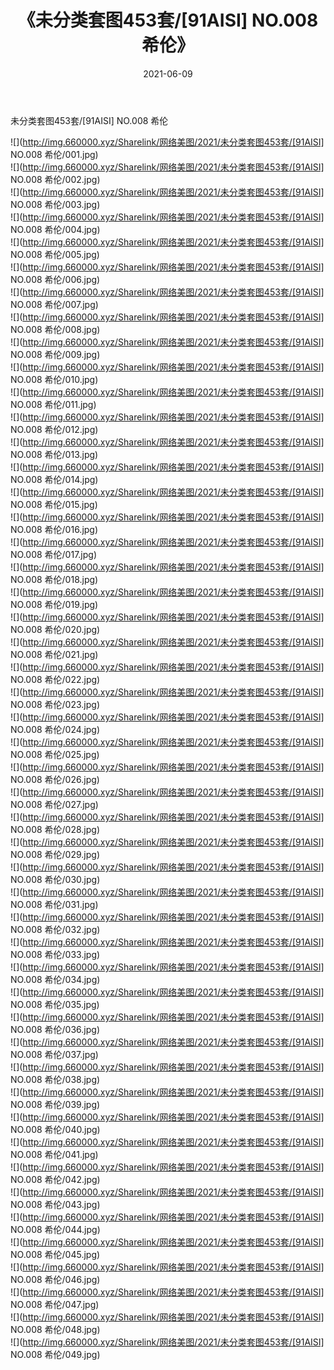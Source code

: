 ﻿---
layout: post
title:  《未分类套图453套/[91AISI] NO.008 希伦》
date:   2021-06-09
img: http://img.660000.xyz/Sharelink/网络美图/2021/未分类套图453套/[91AISI] NO.008 希伦/000.jpg
categories: [美女, 清纯, 唯美]
---

未分类套图453套/[91AISI] NO.008 希伦

 ![](http://img.660000.xyz/Sharelink/网络美图/2021/未分类套图453套/[91AISI] NO.008 希伦/001.jpg) <br>![](http://img.660000.xyz/Sharelink/网络美图/2021/未分类套图453套/[91AISI] NO.008 希伦/002.jpg) <br>![](http://img.660000.xyz/Sharelink/网络美图/2021/未分类套图453套/[91AISI] NO.008 希伦/003.jpg) <br>![](http://img.660000.xyz/Sharelink/网络美图/2021/未分类套图453套/[91AISI] NO.008 希伦/004.jpg) <br>![](http://img.660000.xyz/Sharelink/网络美图/2021/未分类套图453套/[91AISI] NO.008 希伦/005.jpg) <br>![](http://img.660000.xyz/Sharelink/网络美图/2021/未分类套图453套/[91AISI] NO.008 希伦/006.jpg) <br>![](http://img.660000.xyz/Sharelink/网络美图/2021/未分类套图453套/[91AISI] NO.008 希伦/007.jpg) <br>![](http://img.660000.xyz/Sharelink/网络美图/2021/未分类套图453套/[91AISI] NO.008 希伦/008.jpg) <br>![](http://img.660000.xyz/Sharelink/网络美图/2021/未分类套图453套/[91AISI] NO.008 希伦/009.jpg) <br>![](http://img.660000.xyz/Sharelink/网络美图/2021/未分类套图453套/[91AISI] NO.008 希伦/010.jpg) <br>![](http://img.660000.xyz/Sharelink/网络美图/2021/未分类套图453套/[91AISI] NO.008 希伦/011.jpg) <br>![](http://img.660000.xyz/Sharelink/网络美图/2021/未分类套图453套/[91AISI] NO.008 希伦/012.jpg) <br>![](http://img.660000.xyz/Sharelink/网络美图/2021/未分类套图453套/[91AISI] NO.008 希伦/013.jpg) <br>![](http://img.660000.xyz/Sharelink/网络美图/2021/未分类套图453套/[91AISI] NO.008 希伦/014.jpg) <br>![](http://img.660000.xyz/Sharelink/网络美图/2021/未分类套图453套/[91AISI] NO.008 希伦/015.jpg) <br>![](http://img.660000.xyz/Sharelink/网络美图/2021/未分类套图453套/[91AISI] NO.008 希伦/016.jpg) <br>![](http://img.660000.xyz/Sharelink/网络美图/2021/未分类套图453套/[91AISI] NO.008 希伦/017.jpg) <br>![](http://img.660000.xyz/Sharelink/网络美图/2021/未分类套图453套/[91AISI] NO.008 希伦/018.jpg) <br>![](http://img.660000.xyz/Sharelink/网络美图/2021/未分类套图453套/[91AISI] NO.008 希伦/019.jpg) <br>![](http://img.660000.xyz/Sharelink/网络美图/2021/未分类套图453套/[91AISI] NO.008 希伦/020.jpg) <br>![](http://img.660000.xyz/Sharelink/网络美图/2021/未分类套图453套/[91AISI] NO.008 希伦/021.jpg) <br>![](http://img.660000.xyz/Sharelink/网络美图/2021/未分类套图453套/[91AISI] NO.008 希伦/022.jpg) <br>![](http://img.660000.xyz/Sharelink/网络美图/2021/未分类套图453套/[91AISI] NO.008 希伦/023.jpg) <br>![](http://img.660000.xyz/Sharelink/网络美图/2021/未分类套图453套/[91AISI] NO.008 希伦/024.jpg) <br>![](http://img.660000.xyz/Sharelink/网络美图/2021/未分类套图453套/[91AISI] NO.008 希伦/025.jpg) <br>![](http://img.660000.xyz/Sharelink/网络美图/2021/未分类套图453套/[91AISI] NO.008 希伦/026.jpg) <br>![](http://img.660000.xyz/Sharelink/网络美图/2021/未分类套图453套/[91AISI] NO.008 希伦/027.jpg) <br>![](http://img.660000.xyz/Sharelink/网络美图/2021/未分类套图453套/[91AISI] NO.008 希伦/028.jpg) <br>![](http://img.660000.xyz/Sharelink/网络美图/2021/未分类套图453套/[91AISI] NO.008 希伦/029.jpg) <br>![](http://img.660000.xyz/Sharelink/网络美图/2021/未分类套图453套/[91AISI] NO.008 希伦/030.jpg) <br>![](http://img.660000.xyz/Sharelink/网络美图/2021/未分类套图453套/[91AISI] NO.008 希伦/031.jpg) <br>![](http://img.660000.xyz/Sharelink/网络美图/2021/未分类套图453套/[91AISI] NO.008 希伦/032.jpg) <br>![](http://img.660000.xyz/Sharelink/网络美图/2021/未分类套图453套/[91AISI] NO.008 希伦/033.jpg) <br>![](http://img.660000.xyz/Sharelink/网络美图/2021/未分类套图453套/[91AISI] NO.008 希伦/034.jpg) <br>![](http://img.660000.xyz/Sharelink/网络美图/2021/未分类套图453套/[91AISI] NO.008 希伦/035.jpg) <br>![](http://img.660000.xyz/Sharelink/网络美图/2021/未分类套图453套/[91AISI] NO.008 希伦/036.jpg) <br>![](http://img.660000.xyz/Sharelink/网络美图/2021/未分类套图453套/[91AISI] NO.008 希伦/037.jpg) <br>![](http://img.660000.xyz/Sharelink/网络美图/2021/未分类套图453套/[91AISI] NO.008 希伦/038.jpg) <br>![](http://img.660000.xyz/Sharelink/网络美图/2021/未分类套图453套/[91AISI] NO.008 希伦/039.jpg) <br>![](http://img.660000.xyz/Sharelink/网络美图/2021/未分类套图453套/[91AISI] NO.008 希伦/040.jpg) <br>![](http://img.660000.xyz/Sharelink/网络美图/2021/未分类套图453套/[91AISI] NO.008 希伦/041.jpg) <br>![](http://img.660000.xyz/Sharelink/网络美图/2021/未分类套图453套/[91AISI] NO.008 希伦/042.jpg) <br>![](http://img.660000.xyz/Sharelink/网络美图/2021/未分类套图453套/[91AISI] NO.008 希伦/043.jpg) <br>![](http://img.660000.xyz/Sharelink/网络美图/2021/未分类套图453套/[91AISI] NO.008 希伦/044.jpg) <br>![](http://img.660000.xyz/Sharelink/网络美图/2021/未分类套图453套/[91AISI] NO.008 希伦/045.jpg) <br>![](http://img.660000.xyz/Sharelink/网络美图/2021/未分类套图453套/[91AISI] NO.008 希伦/046.jpg) <br>![](http://img.660000.xyz/Sharelink/网络美图/2021/未分类套图453套/[91AISI] NO.008 希伦/047.jpg) <br>![](http://img.660000.xyz/Sharelink/网络美图/2021/未分类套图453套/[91AISI] NO.008 希伦/048.jpg) <br>![](http://img.660000.xyz/Sharelink/网络美图/2021/未分类套图453套/[91AISI] NO.008 希伦/049.jpg) <br>